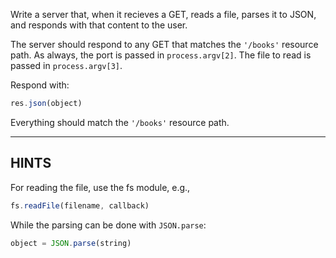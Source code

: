 Write a server that, when it recieves a GET, reads a file, parses it to JSON,
and responds with that content to the user.

The server should respond to any GET that matches the `'/books'` resource path.
As always, the port is passed in `process.argv[2]`. The file to read is passed
in `process.argv[3]`.

Respond with:

```js
res.json(object)
```

Everything should match the `'/books'` resource path.


-----------------------------

## HINTS

For reading the file, use the fs module, e.g.,

```js
fs.readFile(filename, callback)
```

While the parsing can be done with `JSON.parse`:

```js
object = JSON.parse(string)
```
